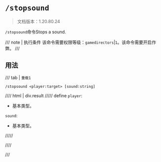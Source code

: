 # `/stopsound`

> 文档版本：1.20.80.24

`/stopsound`命令Stops a sound.

/// note | 执行条件
该命令需要权限等级：`gamedirectors`|`1`。该命令需要开启作弊。
///

## 用法

/// tab | `重载1`
```mcfunction
/stopsound <player:target> [sound:string]
```

//// html | div.result
///// define
`player`: <!-- md:samp target -->

- 基本类型。

`sound`: <!-- md:samp string -->

- 基本类型。


/////

////

///
